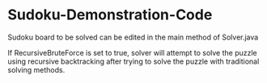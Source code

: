 # Sudoku-Demonstration-Code
Sudoku board to be solved can be edited in the main method of Solver.java


If RecursiveBruteForce is set to true, solver will attempt to solve the puzzle using recursive backtracking after trying to solve the puzzle with traditional solving methods.
